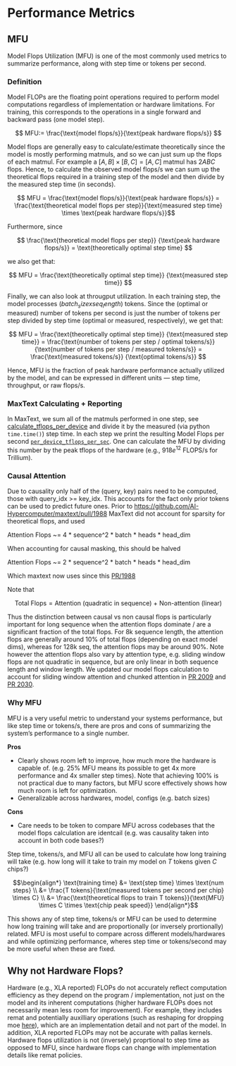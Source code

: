 # Performance Metrics

## MFU

Model Flops Utilization (MFU) is one of the most commonly used metrics to summarize performance, along with step time or tokens per second.

### Definition

Model FLOPs are the floating point operations required to perform model computations regardless of implementation or hardware limitations. 
For training, this corresponds to the operations in a single forward and backward pass (one model step).

$$ MFU:= \frac{\text{model flops/s}}{\text{peak hardware flops/s}} $$

Model flops are generally easy to calculate/estimate theoretically since the model is mostly performing matmuls, and so we can just sum up the flops of each matmul. For example a $[A,B] \times [B,C] = [A,C]$ matmul has $2ABC$ flops. Hence, to calculate the observed model flops/s we can sum up the theoretical flops required in a training step of the model and then divide by the measured step time (in seconds).

 $$ MFU = \frac{\text{model flops/s}}{\text{peak hardware flops/s}} = \frac{\text{theoretical model flops per step}}{\text{measured step time} \times \text{peak hardware flops/s}}$$

Furthermore, since

$$
\frac{\text{theoretical model flops per step}}
     {\text{peak hardware flops/s}}
= \text{theoretically optimal step time}
$$

we also get that:

$$
MFU = \frac{\text{theoretically optimal step time}}
           {\text{measured step time}}
$$

Finally, we can also look at througput utilization. In each training step, the model processes $(batch_size x seq_length)$ tokens. Since the (optimal or measured) number of tokens per second is just the number of tokens per step divided by step time (optimal or measured, respectively), we get that:

$$
MFU = \frac{\text{theoretically optimal step time}}
           {\text{measured step time}} = \frac{\text{number of tokens per step / optimal tokens/s}}
           {\text{number of tokens per step / measured tokens/s}} = \frac{\text{measured tokens/s}}
           {\text{optimal tokens/s}}
$$

Hence, MFU is the fraction of peak hardware performance actually utilized by the model, and can be expressed in different units — step time, throughput, or raw flops/s.

### MaxText Calculating + Reporting
In MaxText, we sum all of the matmuls performed in one step, see [calculate_tflops_per_device](https://github.com/AI-Hypercomputer/maxtext/blob/e969faabbb571285a51545530f34d8f0a9f237e9/MaxText/maxtext_utils.py#L297)
and divide it by the measured (via python `time.time()`) step time. In each step we print the resulting Model Flops per second [`per_device_tflops_per_sec`](https://github.com/AI-Hypercomputer/maxtext/blob/e969faabbb571285a51545530f34d8f0a9f237e9/MaxText/metric_logger.py#L193-L194). One can calculate the MFU by dividing this number by the peak tflops of the hardware (e.g., $918e^{12}$ FLOPS/s for Trillium).


### Causal Attention
Due to causality only half of the (query, key) pairs need to be computed, those with query_idx >= key_idx. This accounts for the fact only prior tokens can be used to predict future ones. Prior to https://github.com/AI-Hypercomputer/maxtext/pull/1988 MaxText did not account for sparsity for theoretical flops, and used

Attention Flops ~= 4 * sequence^2 * batch * heads * head_dim


When accounting for causal masking, this should be halved

Attention Flops ~= 2 * sequence^2 * batch * heads * head_dim

Which maxtext now uses since this [PR/1988](https://github.com/AI-Hypercomputer/maxtext/pull/1988)

Note that

$$ \text{Total Flops} =  \text{Attention (quadratic in sequence) + Non-attention  (linear)}$$ 

Thus the distinction between causal vs non causal flops is particularly important for long sequence when the attention flops dominate / are a significant fraction of the total flops. For 8k sequence length, the attention flops are generally around 10% of total flops (depending on exact model dims), whereas for 128k seq, the attention flops may be around 90%. Note however the attention flops also vary by attention type, e.g. sliding window flops are not quadratic in sequence, but are only linear in both sequence length and window length. We updated our model flops calculation to account for sliding window attention and chunked attention in [PR 2009](https://github.com/AI-Hypercomputer/maxtext/pull/2009) and [PR 2030](https://github.com/AI-Hypercomputer/maxtext/pull/2030).



### Why MFU
MFU is a very useful metric to understand your systems performance, but like step time or tokens/s, there are pros and cons of summarizing the system’s performance to a single number.

**Pros**
* Clearly shows room left to improve, how much more the hardware is capable of. (e.g. 25% MFU means its possible to get 4x more performance and 4x smaller step times). Note that achieving 100% is not practical due to many factors, but MFU score effectively shows how much room is left for optimization.
* Generalizable across hardwares, model, configs (e.g. batch sizes)

**Cons**
* Care needs to be token to compare MFU across codebases that the model flops calculation are identcail (e.g. was causality taken into account in both code bases?)

Step time, tokens/s, and MFU all can be used to calculate how long training will take (e.g. how long will it take to train my model on $T$ tokens given $C$ chips?)



$$\begin{align*}
\text{training time} &= \text{step time} \times \text{num steps} \\
                     &= \frac{T tokens}{\text{measured tokens per second per chip} \times C} \\
                     &= \frac{\text{theoretical flops to train T tokens}}{\text{MFU} \times C \times \text{chip peak speed}}
\end{align*}$$


This shows any of step time, tokens/s or MFU can be used to determine how long training will take and are proportionally (or inversely prortionally) related. MFU is most useful to compare across different models/hardwares and while optimizing performance, wheres step time or tokens/second may be more useful when these are fixed.

## Why not Hardware Flops?

Hardware (e.g., XLA reported) FLOPs do not accurately reflect computation efficiency as they depend on the program / implementation, not just on the model and its inherent computations (higher hardware FLOPs does not necessarily mean less room for improvement). For example, they includes remat and potentially auxilliary operations (such as reshaping for dropping moe [here](https://github.com/AI-Hypercomputer/maxtext/blob/4b6142950aff5d9ba42d830efc5ce4c4ac9d4135/MaxText/layers/moe.py#L1267)), which are an implementation detail and not part of the model. In addition, XLA reported FLOPs may not be accurate with pallas kernels. Hardware flops utilization is not (inversely) proprtional to step time as opposed to MFU, since hardware flops can change with implementation details like remat policies. 
